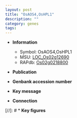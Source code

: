 ```yaml
---
layout: post
title: "OsAOS4,OsHPL1"
description: ""
category: genes
tags: 
---
```


* **Information**  
    + Symbol: OsAOS4,OsHPL1  
    + MSU: [LOC_Os02g12690](http://rice.uga.edu/cgi-bin/ORF_infopage.cgi?orf=LOC_Os02g12690)  
    + RAPdb: [Os02g0218800](http://rapdb.dna.affrc.go.jp/viewer/gbrowse_details/irgsp1?name=Os02g0218800)  

* **Publication**  

* **Genbank accession number**  

* **Key message**  

* **Connection**  

[//]: # * **Key figures**  


